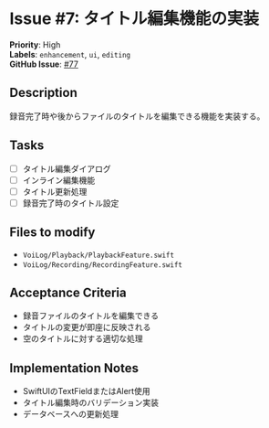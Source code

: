 # Issue #7: タイトル編集機能の実装

**Priority**: High  
**Labels**: `enhancement`, `ui`, `editing`  
**GitHub Issue**: [#77](https://github.com/entaku0818/VoiceMemo/issues/77)

## Description
録音完了時や後からファイルのタイトルを編集できる機能を実装する。

## Tasks
- [ ] タイトル編集ダイアログ
- [ ] インライン編集機能
- [ ] タイトル更新処理
- [ ] 録音完了時のタイトル設定

## Files to modify
- `VoiLog/Playback/PlaybackFeature.swift`
- `VoiLog/Recording/RecordingFeature.swift`

## Acceptance Criteria
- 録音ファイルのタイトルを編集できる
- タイトルの変更が即座に反映される
- 空のタイトルに対する適切な処理

## Implementation Notes
- SwiftUIのTextFieldまたはAlert使用
- タイトル編集時のバリデーション実装
- データベースへの更新処理
